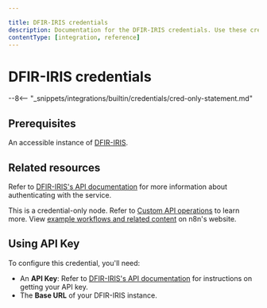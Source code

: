 ```yaml
---

title: DFIR-IRIS credentials
description: Documentation for the DFIR-IRIS credentials. Use these credentials to authenticate DFIR-IRIS in n8n, a workflow automation platform.
contentType: [integration, reference]
---
```

# DFIR-IRIS credentials

--8<-- "_snippets/integrations/builtin/credentials/cred-only-statement.md"

## Prerequisites

An accessible instance of [DFIR-IRIS](https://docs.dfir-iris.org/latest/getting_started/).

## Related resources

Refer to [DFIR-IRIS's API documentation](https://docs.dfir-iris.org/operations/api/) for more information about authenticating with the service.

This is a credential-only node. Refer to [Custom API operations](/integrations/custom-operations.md) to learn more. View [example workflows and related content](https://n8n.io/integrations/dfir-iris/) on n8n's website.


## Using API Key

To configure this credential, you'll need:

- An **API Key**: Refer to [DFIR-IRIS's API documentation](https://docs.dfir-iris.org/operations/api/) for instructions on getting your API key.
- The **Base URL** of your DFIR-IRIS instance.
